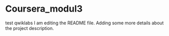 # Coursera_modul3
test qwiklabs
I am editing the README file. Adding some more details about the project description.
